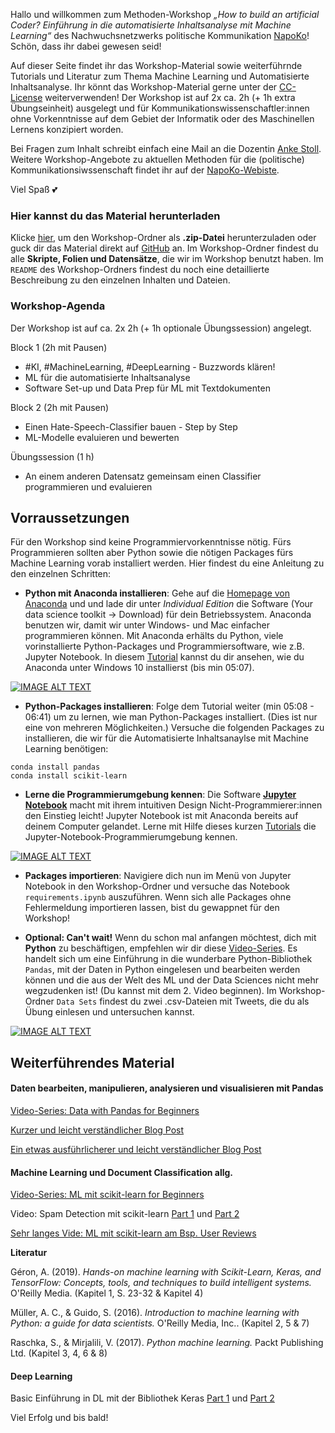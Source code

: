 Hallo und willkommen zum Methoden-Workshop _„How to build an artificial Coder? Einführung in die automatisierte Inhaltsanalyse mit Machine Learning“_ des Nachwuchsnetzwerks politische Kommunikation [NapoKo](http://napoko.de/workshop-artificial-coder/)! Schön, dass ihr dabei gewesen seid! 

Auf dieser Seite findet ihr das Workshop-Material sowie weiterführnde Tutorials und Literatur zum Thema Machine Learning und Automatisierte Inhaltsanalyse. Ihr könnt das Workshop-Material gerne unter der [CC-License](https://github.com/ankekat1000/Workshop-ML-Automatisierte-Inhaltsanalyse/blob/main/LICENSE) weiterverwenden! Der Workshop ist auf 2x ca. 2h (+ 1h extra Übungseinheit) ausgelegt und für Kommunikationswissenschaftler:innen ohne Vorkenntnisse auf dem Gebiet der Informatik oder des Maschinellen Lernens konzipiert worden.

Bei Fragen zum Inhalt schreibt einfach eine Mail an die Dozentin [Anke Stoll](mailto:anke.stoll@hhu.de). Weitere Workshop-Angebote zu aktuellen Methoden für die (politische) Kommunikationsiwssenschaft findet ihr auf der [NapoKo-Webiste](http://napoko.de/).

Viel Spaß :two_hearts:

### Hier kannst du das Material herunterladen 

Klicke [hier](https://github.com/ankekat1000/Workshop-ML-Automatisierte-Inhaltsanalyse/archive/main.zip), um den Workshop-Ordner als **.zip-Datei** herunterzuladen oder guck dir das Material direkt auf [GitHub](https://github.com/ankekat1000/Workshop-ML-Automatisierte-Inhaltsanalyse) an. Im Workshop-Ordner findest du alle **Skripte, Folien und Datensätze**, die wir im Workshop benutzt haben. Im `README` des Workshop-Ordners findest du noch eine detaillierte Beschreibung zu den einzelnen Inhalten und Dateien.

### Workshop-Agenda

Der Workshop ist auf ca. 2x 2h (+ 1h optionale Übungssession) angelegt.

Block 1 (2h mit Pausen)

- #KI, #MachineLearning, #DeepLearning - Buzzwords klären!
- ML für die automatisierte Inhaltsanalyse
- Software Set-up und Data Prep für ML mit Textdokumenten

Block 2 (2h mit Pausen)
 
- Einen Hate-Speech-Classifier bauen - Step by Step
- ML-Modelle evaluieren und bewerten

Übungssession (1 h)

- An einem anderen Datensatz gemeinsam einen Classifier programmieren und evaluieren


## Vorraussetzungen

Für den Workshop sind keine Programmiervorkenntnisse nötig. Fürs Programmieren sollten aber Python sowie die nötigen Packages fürs Machine Learning vorab installiert werden. Hier findest du eine Anleitung zu den einzelnen Schritten:

- **Python mit Anaconda installieren**: Gehe auf die [Homepage von Anaconda](https://www.anaconda.com/products/individual) und und lade dir unter _Individual Edition_ die Software (Your data science toolkit -> Download) für dein Betriebssystem. Anaconda benutzen wir, damit wir unter Windows- und Mac einfacher programmieren können. Mit Anaconda erhälts du Python, viele vorinstallierte Python-Packages und Programmiersoftware, wie z.B. Jupyter Notebook. In diesem [Tutorial](https://www.youtube.com/watch?v=5mDYijMfSzs "Watch this first tutorial") kannst du dir ansehen, wie du Anaconda unter Windows 10 installierst (bis min 05:07).

[![IMAGE ALT TEXT](http://img.youtube.com/vi/5mDYijMfSzs/0.jpg)](http://www.youtube.com/watch?v=5mDYijMfSzs "Watch this first tutorial")

- **Python-Packages installieren**: Folge dem Tutorial weiter (min 05:08 - 06:41) um zu lernen, wie man Python-Packages installiert. (Dies ist nur eine von mehreren Möglichkeiten.) Versuche die folgenden Packages zu installieren, die wir für die Automatisierte Inhaltsanaylse mit Machine Learning benötigen:

```
conda install pandas
conda install scikit-learn
```

- **Lerne die Programmierumgebung kennen**: Die Software [**Jupyter Notebook**](https://jupyter.org/) macht mit ihrem intuitiven Design Nicht-Programmierer:innen den Einstieg leicht! Jupyter Notebook ist mit Anaconda bereits auf deinem Computer gelandet. Lerne mit Hilfe dieses kurzen [Tutorials](https://www.youtube.com/watch?v=NIGcXjhXNug "Watch this cute tutorial") die Jupyter-Notebook-Programmierumgebung kennen.

[![IMAGE ALT TEXT](http://img.youtube.com/vi/NIGcXjhXNug/0.jpg)](https://www.youtube.com/watch?v=NIGcXjhXNug "Watch this cute tutorial")

- **Packages importieren**: Navigiere dich nun im Menü von Jupyter Notebook in den Workshop-Ordner und versuche das Notebook `requirements.ipynb` auszuführen. Wenn sich alle Packages ohne Fehlermeldung importieren lassen, bist du gewappnet für den Workshop!


- **Optional: Can't wait!** Wenn du schon mal anfangen möchtest, dich mit **Python** zu beschäftigen, empfehlen wir dir diese [Video-Series](https://www.youtube.com/watch?v=5_QXMwezPJE&list=PL5-da3qGB5ICCsgW1MxlZ0Hq8LL5U3u9y&index=2 "Watch some videos of one of my favorite ML YouTubers"). Es handelt sich um eine Einführung in die wunderbare Python-Bibliothek `Pandas`, mit der Daten in Python eingelesen und bearbeiten werden können und die aus der Welt des ML und der Data Sciences nicht mehr wegzudenken ist! (Du kannst mit dem 2. Video beginnen). Im Workshop-Ordner `Data Sets` findest du zwei .csv-Dateien mit Tweets, die du als Übung einlesen und untersuchen kannst.

[![IMAGE ALT TEXT](http://img.youtube.com/vi/5_QXMwezPJE/0.jpg)](https://www.youtube.com/watch?v=5_QXMwezPJE&list=PL5-da3qGB5ICCsgW1MxlZ0Hq8LL5U3u9y&index=2 "Watch some videos of one of my favorite ML YouTuber")


## Weiterführendes Material

#### Daten bearbeiten, manipulieren, analysieren und visualisieren mit Pandas

[Video-Series: Data with Pandas for Beginners](https://www.youtube.com/watch?v=5_QXMwezPJE&list=PL5-da3qGB5ICCsgW1MxlZ0Hq8LL5U3u9y&index=2 "Watch some videos of one of my favorite ML YouTubers")

[Kurzer und leicht verständlicher Blog Post](https://towardsdatascience.com/a-quick-introduction-to-the-pandas-python-library-f1b678f34673)

[Ein etwas ausführlicherer und leicht verständlicher Blog Post](https://towardsdatascience.com/a-complete-pandas-guide-2dc53c77a002)

#### Machine Learning und Document Classification allg.

[Video-Series: ML mit scikit-learn for Beginners](https://www.youtube.com/playlist?list=PL5-da3qGB5ICeMbQuqbbCOQWcS6OYBr5A)

Video: Spam Detection mit scikit-learn [Part 1](https://www.youtube.com/watch?v=RZYjsw6P4nI&t=23s) und [Part 2](https://www.youtube.com/watch?v=bPYJi1E9xeM&t=354s)

[Sehr langes Vide: ML mit scikit-learn am Bsp. User Reviews](https://www.youtube.com/watch?v=M9Itm95JzL0)


**Literatur**

Géron, A. (2019). *Hands-on machine learning with Scikit-Learn, Keras, and TensorFlow: Concepts, tools, and techniques to build intelligent systems.* O'Reilly Media.
(Kapitel 1, S. 23-32 & Kapitel 4)

Müller, A. C., & Guido, S. (2016). *Introduction to machine learning with Python: a guide for data scientists.* O'Reilly Media, Inc.. 
(Kapitel 2, 5 & 7)


Raschka, S., & Mirjalili, V. (2017). *Python machine learning.* Packt Publishing Ltd.
(Kapitel 3, 4, 6 & 8)


#### Deep Learning

Basic Einführung in DL mit der Bibliothek Keras [Part 1](https://www.youtube.com/watch?v=hBPT6_JoUvU) und [Part 2](https://www.youtube.com/watch?v=eMtbdZC6p80)



Viel Erfolg und bis bald!

